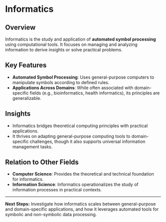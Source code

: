 # Informatics

## Overview
Informatics is the study and application of **automated symbol processing** using computational tools. It focuses on managing and analyzing information to derive insights or solve practical problems.

## Key Features
- **Automated Symbol Processing**: Uses general-purpose computers to manipulate symbols according to defined rules.
- **Applications Across Domains**: While often associated with domain-specific fields (e.g., bioinformatics, health informatics), its principles are generalizable.

## Insights
- Informatics bridges theoretical computing principles with practical applications.
- It thrives on adapting general-purpose computing tools to domain-specific challenges, though it also supports universal information management tasks.

## Relation to Other Fields
- **Computer Science**: Provides the theoretical and technical foundation for informatics.
- **Information Science**: Informatics operationalizes the study of information processes in practical contexts.

---

**Next Steps:** Investigate how informatics scales between general-purpose and domain-specific applications, and how it leverages automated tools for symbolic and non-symbolic data processing.
